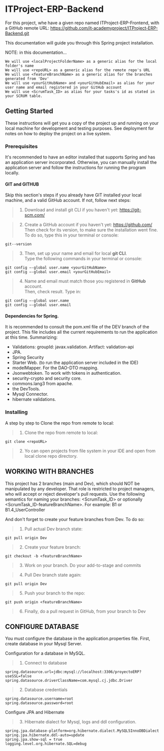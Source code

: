 # ITProject-ERP-Backend

For this project, whe have a given repo named ITProject-ERP-Frontend,
with a GitHub remote URL: https://github.com/it-academyproject/ITProject-ERP-Backend.git

This documentation will guide you through this Spring project installation.

NOTE: in this documentation...

    We will use <localProjectFolderName> as a generic alias for the local folder's name
    We will use <repoURL> as a generic alias for the remote repo's URL
    We will use <featureBranchName> as a generic alias for the branches generated from 'Dev'
    We will use <yourGitHubName> and <yourGitHubEmail> as alias for your user name and email registered in your GitHub account
    We will use <ScrumTask_ID> as alias for your tasks's id as stated in your SCRUM table.

## Getting Started

These instructions will get you a copy of the project up and running on your local machine for development and testing purposes. 
See deployment for notes on how to deploy the project on a live system.

### Prerequisites

It's recommended to have an editor installed that supports Spring and has an application server incorporated. 
Otherwise, you can manually install the application server and follow the instructions for running the program locally. 

#### GIT and GITHUB
Skip this section's steps if you already have GIT  installed your local machine, and a valid GitHub account.
If not, follow next steps:

> 1. Download and install git CLI if you haven't yet: https://git-scm.com/
 
> 2. Create a GitHub account if you haven't yet: https://github.com/
>    Then check for its version, to make sure the installation went fine.
>    To do so, type this in your terminal or console:

	git--version

> 3.  Then, set up your name and email for local **git CLI**.  
>     Type the following commands in your terminal or console:

    git config –-global user.name <yourGitHubName>
    git config –-global user.email <yourGitHubEmail>

> 4.  Name and email must match those you registered in **GitHub** account.  
>     Then, check result. Type in:

    git config –-global user.name
    git config –-global user.email

#### Dependencies for Spring.

It is recommended to consult the pom.xml file of the DEV branch of the project. This file includes all the current requirements to run the application at this time.
Summarizing:
- Validations: groupId: javax.validation. Artifact: validation-api
- JPA.
- Spring Security
- Starter Web. (to run the application server included in the IDE)
- modelMapper. For the DAO-DTO mapping.
- Jsonwebtoken. To work with tokens in authentication.
- security-crypto and security core.
- commons.lang3 from apache.
- the DevTools.
- Mysql Connector.
- hibernate validations. 


### Installing

A step by step to Clone the repo from remote to local:

> 1.  Clone the repo from remote to local:

    git clone <repoURL>

> 2.  Yo can open projects from file system in your IDE and open from local clone repo directory. 


## WORKING WITH BRANCHES

This project has 2 branches (main and Dev), which should NOT be manipulated by any developer.
That role is restricted to project managers, who will accept or reject developer's pull requests.
Use the following semantics for naming your branches: <ScrumTask_ID> or optionally <ScrumTask_ID-featureBranchName>.
For example: B1 or B1.4_UserController

And don't forget to create your feature branches from Dev.
To do so:
>1. Pull actual Dev branch state:
	
	git pull origin Dev
	
>2. Create your feature branch:

	git checkout -b <featureBranchName>

>3. Work on your branch. Do your add-to-stage and commits

>4. Pull Dev branch state again:
	
	git pull origin Dev
	
>5. Push your branch to the repo:

	git push origin <featureBranchName>
	
>6. Finally, do a pull request in GitHub, from your branch to Dev

## CONFIGURE DATABASE

You must configure the database in the application.properties file.
First, create database in your Mysql Server.

Configuration for a database in MySQL.


>1. Connect to database

	spring.datasource.url=jdbc:mysql://localhost:3306/proyectoERP?useSSL=false
	spring.datasource.driverClassName=com.mysql.cj.jdbc.Driver

>2. Database credentials

	spring.datasource.username=root
	spring.datasource.password=root
  
Configure JPA and Hibernate

>3. Hibernate dialect for Mysql, logs and ddl configuration.

	spring.jpa.database-platform=org.hibernate.dialect.MySQL5InnoDBDialect
	spring.jpa.hibernate.ddl-auto=update
	spring.jpa.show-sql = true
	logging.level.org.hibernate.SQL=debug


  